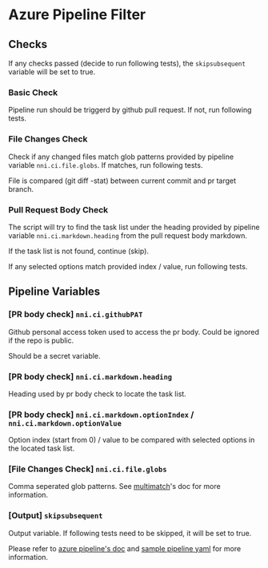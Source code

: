 # Azure Pipeline Filter

## Checks

If any checks passed (decide to run following tests), the `skipsubsequent` variable will be set to true.

### Basic Check

Pipeline run should be triggerd by github pull request. If not, run following tests.

### File Changes Check

Check if any changed files match glob patterns provided by pipeline variable `nni.ci.file.globs`. If matches, run following tests.

File is compared (git diff -stat) between current commit and pr target branch.

### Pull Request Body Check

The script will try to find the task list under the heading provided by pipeline variable `nni.ci.markdown.heading` from the pull request body markdown.

If the task list is not found, continue (skip).

If any selected options match provided index / value, run following tests.

## Pipeline Variables

### [PR body check] `nni.ci.githubPAT`

Github personal access token used to access the pr body. Could be ignored if the repo is public.

Should be a secret variable.

### [PR body check] `nni.ci.markdown.heading`

Heading used by pr body check to locate the task list.

### [PR body check] `nni.ci.markdown.optionIndex` / `nni.ci.markdown.optionValue`

Option index (start from 0) / value to be compared with selected options in the located task list.

### [File Changes Check] `nni.ci.file.globs`

Comma seperated glob patterns. See [multimatch](https://github.com/sindresorhus/multimatch#globbing-patterns)'s doc for more information.

### [Output] `skipsubsequent`

Output variable. If following tests need to be skipped, it will be set to true.

Please refer to [azure pipeline's doc](https://docs.microsoft.com/en-us/azure/devops/pipelines/process/conditions?view=azure-devops&tabs=yaml) and [sample pipeline yaml](./sample_pipelines.yml) for more information.
